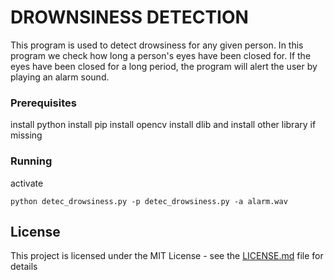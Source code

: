 # DROWNSINESS DETECTION

This program is used to detect drowsiness for any given person. In this program we check how long a person's eyes have been closed for. If the eyes have been closed for a long period, the program will alert the user by playing an alarm sound.

### Prerequisites

install python
install pip
install opencv
install dlib
and install other library if missing

### Running
activate <env>

```
python detec_drowsiness.py -p detec_drowsiness.py -a alarm.wav
```



## License

This project is licensed under the MIT License - see the [LICENSE.md](LICENSE.md) file for details